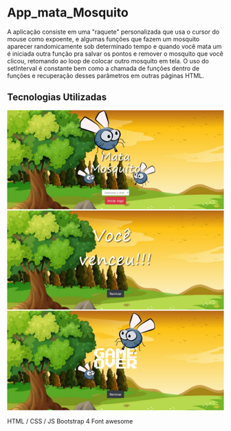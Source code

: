 # App_mata_Mosquito

A aplicação consiste em uma "raquete" personalizada que usa o cursor do mouse como expoente, e algumas funções que fazem um mosquito aparecer randomicamente sob determinado tempo e quando você mata um é iniciada outra função pra salvar os pontos e remover o mosquito que você clicou, retomando ao loop de colocar outro mosquito em tela. O uso do setInterval é constante bem como a chamada de funções dentro de funções e recuperação desses parâmetros em outras páginas HTML.

## Tecnologias Utilizadas


![App_mata_mosquito](img/app.jpeg)
![App_mata_mosquito](img/app2.jpeg)
![App_mata_mosquito](img/app3.jpeg)

HTML / CSS / JS
Bootstrap 4
Font awesome

